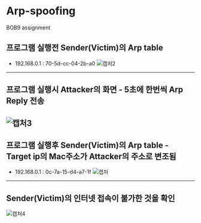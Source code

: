 # Arp-spoofing
BOB9 assignment

## 프로그램 실행전 Sender(Victim)의 Arp table
* 192.168.0.1 : 70-5d-cc-04-2b-a0
![캡처2](https://user-images.githubusercontent.com/46064193/88828196-d6e19980-d205-11ea-95b0-b054c333ac63.PNG)
---
## 프로그램 실행시 Attacker의 화면 - 5초에 한번씩 Arp Reply 전송
![캡처3](https://user-images.githubusercontent.com/46064193/88828269-f678c200-d205-11ea-945b-c3fc3bbdc6a5.PNG)
---
## 프로그램 실행후 Sender(Victim)의 Arp table - Target ip의 Mac주소가 Attacker의 주소로 변조됨
* 192.168.0.1 : 0c-7a-15-d4-a7-1f
![캡처](https://user-images.githubusercontent.com/46064193/88827997-94b85800-d205-11ea-931f-4c74df3f274e.PNG)
---
## Sender(Victim)의 인터넷 접속이 불가한 것을 확인
![캡처4](https://user-images.githubusercontent.com/46064193/88828367-1ad49e80-d206-11ea-85f2-5c93a0c1d183.PNG)

